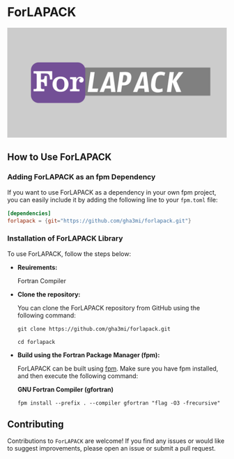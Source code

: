 # ForLAPACK

![ForLAPACK](media/logo.png)

## How to Use ForLAPACK

### Adding ForLAPACK as an fpm Dependency

If you want to use ForLAPACK as a dependency in your own fpm project,
you can easily include it by adding the following line to your `fpm.toml` file:

```toml
[dependencies]
forlapack = {git="https://github.com/gha3mi/forlapack.git"}
```

### Installation of ForLAPACK Library

To use ForLAPACK, follow the steps below:

- **Reuirements:**

  Fortran Compiler

- **Clone the repository:**

   You can clone the ForLAPACK repository from GitHub using the following command:

   ```shell
   git clone https://github.com/gha3mi/forlapack.git
   ```

   ```shell
   cd forlapack
   ```

- **Build using the Fortran Package Manager (fpm):**

   ForLAPACK can be built using [fpm](https://github.com/fortran-lang/fpm).
   Make sure you have fpm installed, and then execute the following command:

  **GNU Fortran Compiler (gfortran)**

   ```shell
   fpm install --prefix . --compiler gfortran "flag -O3 -frecursive"
   ```

## Contributing

Contributions to `ForLAPACK` are welcome!
If you find any issues or would like to suggest improvements,
please open an issue or submit a pull request.
